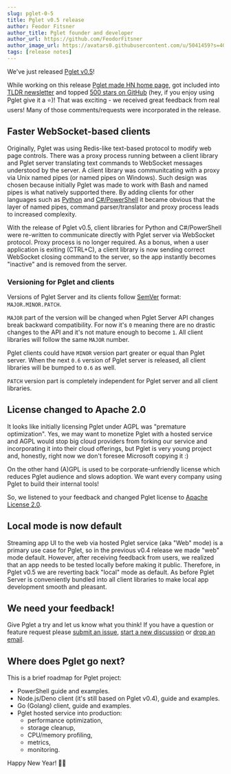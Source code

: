 ```yaml
---
slug: pglet-0-5
title: Pglet v0.5 release
author: Feodor Fitsner
author_title: Pglet founder and developer
author_url: https://github.com/FeodorFitsner
author_image_url: https://avatars0.githubusercontent.com/u/5041459?s=400&v=4
tags: [release notes]
---
```


We've just released [Pglet v0.5](https://github.com/pglet/pglet/releases/tag/v0.5.5)!

While working on this release [Pglet made HN home page](https://news.ycombinator.com/item?id=29349945), got included into [TLDR newsletter](https://messaged.com/tldr/) and topped [500 stars on GitHub](https://github.com/pglet/pglet) (hey, if you enjoy using Pglet give it a ⭐️)! That was exciting - we received great feedback from real users! Many of those comments/requests were incorporated in the release.

## Faster WebSocket-based clients

Originally, Pglet was using Redis-like text-based protocol to modify web page controls. There was a proxy process running between a client library and Pglet server translating text commands to WebSocket messages understood by the server. A client library was communitcating with a proxy via Unix named pipes (or named pipes on Windows). Such design was chosen because initially Pglet was made to work with Bash and named pipes is what natively supported there. By adding clients for other languages such as [Python](https://github.com/pglet/pglet-python) and [C#/PowerShell](https://github.com/pglet/pglet-powershell) it became obvious that the layer of named pipes, command parser/translator and proxy process leads to increased complexity.

With the release of Pglet v0.5, client libraries for Python and C#/PowerShell were re-written to communicate directly with Pglet server via WebSocket protocol. Proxy process is no longer required. As a bonus, when a user application is exiting (CTRL+C), a client library is now sending correct WebSocket closing command to the server, so the app instantly becomes "inactive" and is removed from the server.

### Versioning for Pglet and clients

Versions of Pglet Server and its clients follow [SemVer](https://semver.org/) format: `MAJOR.MINOR.PATCH`.

`MAJOR` part of the version will be changed when Pglet Server API changes break backward compatibility. For now it's `0` meaning there are no drastic changes to the API and it's not mature enough to become `1`. All client libraries will follow the same `MAJOR` number.

Pglet clients could have `MINOR` version part greater or equal than Pglet server. When the next `0.6` version of Pglet server is released, all client libraries will be bumped to `0.6` as well.

`PATCH` version part is completely independent for Pglet server and all client libraries.

## License changed to Apache 2.0

It looks like initially licensing Pglet under AGPL was "premature optimization". Yes, we may want to monetize Pglet with a hosted service and AGPL would stop big cloud providers from forking our service and incorporating it into their cloud offerings, but Pglet is very young project and, honestly, right now we don't foresee Microsoft copying it :)

On the other hand (A)GPL is used to be corporate-unfriendly license which reduces Pglet audience and slows adoption. We want every company using Pglet to build their internal tools!

So, we listened to your feedback and changed Pglet license to [Apache License 2.0](https://github.com/pglet/pglet/blob/master/LICENSE).

## Local mode is now default

Streaming app UI to the web via hosted Pglet service (aka "Web" mode) is a primary use case for Pglet, so in the previous v0.4 release we made "web" mode default. However, after receiving feedback from users, we realized that an app needs to be tested locally before making it public. Therefore, in Pglet v0.5 we are reverting back "local" mode as default. As before Pglet Server is conveniently bundled into all client libraries to make local app development smooth and pleasant.

## We need your feedback!

Give Pglet a try and let us know what you think! If you have a question or feature request please [submit an issue](https://github.com/pglet/pglet/issues), [start a new discussion](https://github.com/pglet/pglet/discussions) or [drop an email](mailto:hello@pglet.io).

## Where does Pglet go next?

This is a brief roadmap for Pglet project:

* PowerShell guide and examples.
* Node.js/Deno client (it's still based on Pglet v0.4), guide and examples.
* Go (Golang) client, guide and examples.
* Pglet hosted service into production:
  * performance optimization,
  * storage cleanup,
  * CPU/memory profiling,
  * metrics,
  * monitoring.

Happy New Year! 🎄🤗